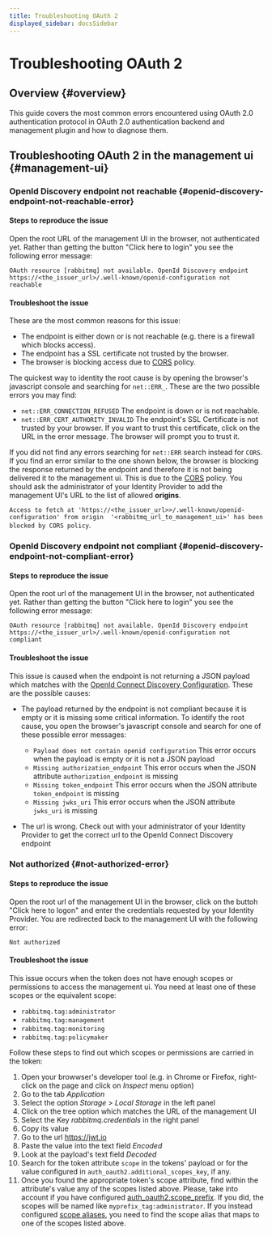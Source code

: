 ```yaml
---
title: Troubleshooting OAuth 2
displayed_sidebar: docsSidebar
---
```

<!--
Copyright (c) 2005-2024 Broadcom. All Rights Reserved. The term "Broadcom" refers to Broadcom Inc. and/or its subsidiaries.

All rights reserved. This program and the accompanying materials
are made available under the terms of the under the Apache License,
Version 2.0 (the "License”); you may not use this file except in compliance
with the License. You may obtain a copy of the License at

https://www.apache.org/licenses/LICENSE-2.0

Unless required by applicable law or agreed to in writing, software
distributed under the License is distributed on an "AS IS" BASIS,
WITHOUT WARRANTIES OR CONDITIONS OF ANY KIND, either express or implied.
See the License for the specific language governing permissions and
limitations under the License.
-->

# Troubleshooting OAuth 2

## Overview {#overview}

This guide covers the most common errors encountered using OAuth 2.0 authentication protocol in OAuth 2.0 authentication backend and management plugin and how to diagnose them.

## Troubleshooting OAuth 2 in the management ui {#management-ui}

### OpenId Discovery endpoint not reachable {#openid-discovery-endpoint-not-reachable-error}

#### Steps to reproduce the issue

Open the root URL of the management UI in the browser, not authenticated yet. 
Rather than getting the button "Click here to login" you see the following error message:

```
OAuth resource [rabbitmq] not available. OpenId Discovery endpoint https://<the_issuer_url>/.well-known/openid-configuration not reachable
```

#### Troubleshoot the issue

These are the most common reasons for this issue:
- The endpoint is either down or is not reachable (e.g. there is a firewall which blocks access).
- The endpoint has a SSL certificate not trusted by the browser. 
- The browser is blocking access due to [CORS](https://en.wikipedia.org/wiki/Cross-origin_resource_sharing) policy.

The quickest way to identity the root cause is by opening the browser's javascript console and searching for `net::ERR_`. These are the two possible errors you may find:
- `net::ERR_CONNECTION_REFUSED` The endpoint is down or is not reachable. 
- `net::ERR_CERT_AUTHORITY_INVALID` The endpoint's SSL Certificate is not trusted by your browser. If you want to trust this certificate, click on the URL in the error message. The browser will prompt you to trust it. 

If you did not find any errors searching for `net::ERR` search instead for `CORS`. If you find an error similar to the one shown below, the browser is blocking the response returned by the endpoint and therefore it is not being delivered it to the management ui. This is due to the [CORS](https://en.wikipedia.org/wiki/Cross-origin_resource_sharing) policy. You should ask the administrator of your Identity Provider to add the management UI's URL to the list of allowed **origins**.  

  `Access to fetch at 'https://<the_issuer_url>>/.well-known/openid-configuration' from origin 
  '<rabbitmq_url_to_management_ui>' has been blocked by CORS policy`. 


### OpenId Discovery endpoint not compliant {#openid-discovery-endpoint-not-compliant-error}

#### Steps to reproduce the issue

Open the root url of the management UI in the browser, not authenticated yet. 
Rather than getting the button "Click here to login" you see the following error message:

```
OAuth resource [rabbitmq] not available. OpenId Discovery endpoint https://<the_issuer_url>/.well-known/openid-configuration not compliant
```

#### Troubleshoot the issue

This issue is caused when the endpoint is not returning a JSON payload which matches with the [OpenId Connect Discovery Configuration](https://openid.net/specs/openid-connect-discovery-1_0.html#ProviderConfig). 
These are the possible causes:
- The payload returned by the endpoint is not compliant because it is empty or it is missing some critical information. To identify the root cause, you open the browser's javascript console and search for one of these possible error messages:
  - `Payload does not contain openid configuration` This error occurs when the payload is empty or it is not a JSON payload
  - `Missing authorization_endpoint` This error occurs when the JSON attribute `authorization_endpoint` is missing
  - `Missing token_endpoint` This error occurs when the JSON attribute `token_endpoint` is missing
  - `Missing jwks_uri` This error occurs when the JSON attribute `jwks_uri` is missing
  
- The url is wrong. Check out with your administrator of your Identity Provider to get the correct url to the OpenId Connect Discovery endpoint


### Not authorized {#not-authorized-error}

#### Steps to reproduce the issue

Open the root url of the management UI in the browser, click on the buttoh "Click here to logon" and enter the credentials requested by your Identity Provider. You are redirected back to the management UI with the following error:

```
Not authorized
```

#### Troubleshoot the issue

This issue occurs when the token does not have enough scopes or permissions to access the management ui. You need at least one of these scopes or the equivalent scope:
- `rabbitmq.tag:administrator`
- `rabbitmq.tag:management`
- `rabbitmq.tag:monitoring`
- `rabbitmq.tag:policymaker`

Follow these steps to find out which scopes or permissions are carried in the token:
1. Open your browwser's developer tool (e.g. in Chrome or Firefox, right-click on the page and click on *Inspect* menu option)
2. Go to the tab *Application*
3. Select the option *Storage* > *Local Storage* in the left panel 
4. Click on the tree option which matches the URL of the management UI 
5. Select the Key *rabbitmq.credentials* in the right panel
6. Copy its value 
7. Go to the url https://jwt.io
8. Paste the value into the text field *Encoded*
9. Look at the payload's text field *Decoded* 
10. Search for the token attribute `scope` in the tokens' payload or for the value configured in `auth_oauth2.additional_scopes_key`, if any. 
11. Once you found the appropriate token's scope attribute, find within the attribute's value any of the scopes listed above. Please, take into account if you have configured [auth_oauth2.scope_prefix](./oauth2#scope-prefix). If you did, the scopes will be named like  `myprefix_tag:administrator`. If you instead configured [scope aliases](./oauth2-examples#use-scope-aliases), you need to find the scope alias that maps to one of the scopes listed above. 

